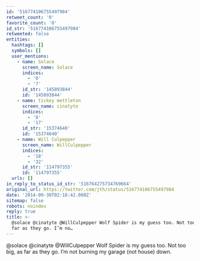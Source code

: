```yaml
---
id: '516774106755497984'
retweet_count: '0'
favorite_count: '0'
id_str: '516774106755497984'
retweeted: false
entities:
  hashtags: []
  symbols: []
  user_mentions:
    - name: Solace
      screen_name: Solace
      indices:
        - '0'
        - '7'
      id_str: '145893844'
      id: '145893844'
    - name: tickey mettleton
      screen_name: cinatyte
      indices:
        - '8'
        - '17'
      id_str: '15374640'
      id: '15374640'
    - name: Will Culpepper
      screen_name: WillCulpepper
      indices:
        - '18'
        - '32'
      id_str: '114797355'
      id: '114797355'
  urls: []
in_reply_to_status_id_str: '516764275734769664'
original_url: https://twitter.com/jth/status/516774106755497984
date: '2014-09-30T02:18:42.000Z'
sitemap: false
robots: noindex
reply: true
title: >-
  @solace @cinatyte @WillCulpepper Wolf Spider is my guess too. Not too big, as
  far as they go. I’m no…
---
```


@solace @cinatyte @WillCulpepper Wolf Spider is my guess too. Not too big, as far as they go. I’m not burning my garage (not house) down.